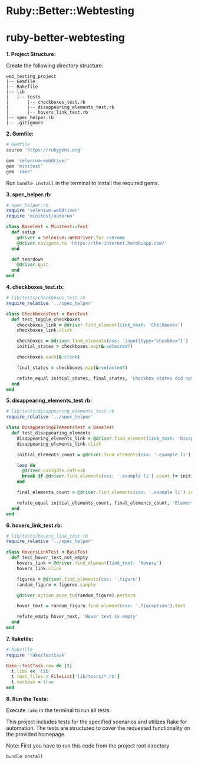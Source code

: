 # Ruby::Better::Webtesting

# ruby-better-webtesting

**1. Project Structure:**

Create the following directory structure:

```
web_testing_project
|-- Gemfile
|-- Rakefile
|-- lib
|   |-- tests
|       |-- checkboxes_test.rb
|       |-- disappearing_elements_test.rb
|       |-- hovers_link_test.rb
|-- spec_helper.rb
|-- .gitignore
```

**2. Gemfile:**

```ruby
# Gemfile
source 'https://rubygems.org'

gem 'selenium-webdriver'
gem 'minitest'
gem 'rake'
```

Run `bundle install` in the terminal to install the required gems.

**3. spec_helper.rb:**

```ruby
# spec_helper.rb
require 'selenium-webdriver'
require 'minitest/autorun'

class BaseTest < Minitest::Test
  def setup
    @driver = Selenium::WebDriver.for :chrome
    @driver.navigate.to 'https://the-internet.herokuapp.com/'
  end

  def teardown
    @driver.quit
  end
end
```

**4. checkboxes_test.rb:**

```ruby
# lib/tests/checkboxes_test.rb
require_relative '../spec_helper'

class CheckboxesTest < BaseTest
  def test_toggle_checkboxes
    checkboxes_link = @driver.find_element(link_text: 'Checkboxes')
    checkboxes_link.click

    checkboxes = @driver.find_elements(css: 'input[type="checkbox"]')
    initial_states = checkboxes.map(&:selected?)

    checkboxes.each(&:click)

    final_states = checkboxes.map(&:selected?)

    refute_equal initial_states, final_states, 'Checkbox states did not toggle'
  end
end
```

**5. disappearing_elements_test.rb:**

```ruby
# lib/tests/disappearing_elements_test.rb
require_relative '../spec_helper'

class DisappearingElementsTest < BaseTest
  def test_disappearing_elements
    disappearing_elements_link = @driver.find_element(link_text: 'Disappearing Elements')
    disappearing_elements_link.click

    initial_elements_count = @driver.find_elements(css: '.example li').count

    loop do
      @driver.navigate.refresh
      break if @driver.find_elements(css: '.example li').count != initial_elements_count
    end

    final_elements_count = @driver.find_elements(css: '.example li').count

    refute_equal initial_elements_count, final_elements_count, 'Element count did not change'
  end
end
```

**6. hovers_link_test.rb:**

```ruby
# lib/tests/hovers_link_test.rb
require_relative '../spec_helper'

class HoversLinkTest < BaseTest
  def test_hover_text_not_empty
    hovers_link = @driver.find_element(link_text: 'Hovers')
    hovers_link.click

    figures = @driver.find_elements(css: '.figure')
    random_figure = figures.sample

    @driver.action.move_to(random_figure).perform

    hover_text = random_figure.find_element(css: '.figcaption').text

    refute_empty hover_text, 'Hover text is empty'
  end
end
```

**7. Rakefile:**

```ruby
# Rakefile
require 'rake/testtask'

Rake::TestTask.new do |t|
  t.libs << 'lib'
  t.test_files = FileList['lib/tests/*.rb']
  t.verbose = true
end
```

**8. Run the Tests:**

Execute `rake` in the terminal to run all tests.

This project includes tests for the specified scenarios and utilizes Rake for automation. The tests are structured to cover the requested functionality on the provided homepage.

Note: First you have to run this code from the project root directory
```bash
bundle install
```

